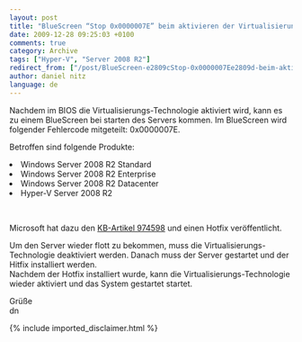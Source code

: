 ```yaml
---
layout: post
title: "BlueScreen “Stop 0x0000007E” beim aktivieren der Virtualisierungs-Technologie"
date: 2009-12-28 09:25:03 +0100
comments: true
category: Archive
tags: ["Hyper-V", "Server 2008 R2"]
redirect_from: ["/post/BlueScreen-e2809cStop-0x0000007Ee2809d-beim-aktivieren-der-Virtualisierung", "/post/bluescreen-e2809cstop-0x0000007ee2809d-beim-aktivieren-der-virtualisierung"]
author: daniel nitz
language: de
---
```

<!-- more -->
<p>Nachdem im BIOS die Virtualisierungs-Technologie aktiviert wird, kann es zu einem BlueScreen bei starten des Servers kommen. Im BlueScreen wird folgender Fehlercode mitgeteilt: 0x0000007E.</p>  <p>Betroffen sind folgende Produkte:</p>  <li> Windows Server 2008 R2 Standard </li>  <li> Windows Server 2008 R2 Enterprise </li>  <li> Windows Server 2008 R2 Datacenter</li>  <li> Hyper-V Server 2008 R2</li>  <p>&#160;</p>  <p>Microsoft hat dazu den <a href="http://support.microsoft.com/kb/974598" target="_blank">KB-Artikel 974598</a> und einen Hotfix veröffentlicht. </p>  <p>Um den Server wieder flott zu bekommen, muss die Virtualisierungs-Technologie deaktiviert werden. Danach muss der Server gestartet und der Hitfix installiert werden.   <br />Nachdem der Hotfix installiert wurde, kann die Virtualisierungs-Technologie wieder aktiviert und das System gestartet startet.</p>  <p>Grüße   <br />dn</p>
{% include imported_disclaimer.html %}
